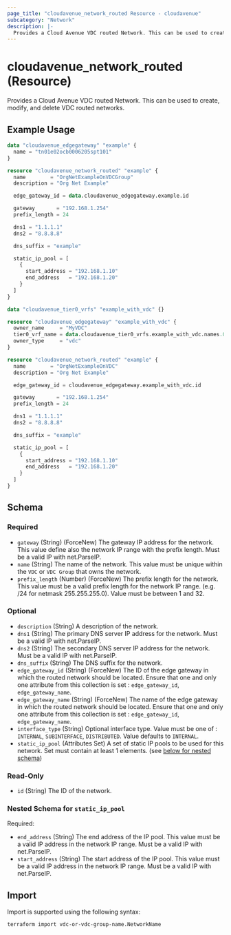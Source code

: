 ```yaml
---
page_title: "cloudavenue_network_routed Resource - cloudavenue"
subcategory: "Network"
description: |-
  Provides a Cloud Avenue VDC routed Network. This can be used to create, modify, and delete VDC routed networks.
---
```


# cloudavenue_network_routed (Resource)

Provides a Cloud Avenue VDC routed Network. This can be used to create, modify, and delete VDC routed networks.

## Example Usage

```terraform
data "cloudavenue_edgegateway" "example" {
  name = "tn01e02ocb0006205spt101"
}

resource "cloudavenue_network_routed" "example" {
  name        = "OrgNetExampleOnVDCGroup"
  description = "Org Net Example"

  edge_gateway_id = data.cloudavenue_edgegateway.example.id

  gateway       = "192.168.1.254"
  prefix_length = 24

  dns1 = "1.1.1.1"
  dns2 = "8.8.8.8"

  dns_suffix = "example"

  static_ip_pool = [
    {
      start_address = "192.168.1.10"
      end_address   = "192.168.1.20"
    }
  ]
}

data "cloudavenue_tier0_vrfs" "example_with_vdc" {}

resource "cloudavenue_edgegateway" "example_with_vdc" {
  owner_name     = "MyVDC"
  tier0_vrf_name = data.cloudavenue_tier0_vrfs.example_with_vdc.names.0
  owner_type     = "vdc"
}

resource "cloudavenue_network_routed" "example" {
  name        = "OrgNetExampleOnVDC"
  description = "Org Net Example"

  edge_gateway_id = cloudavenue_edgegateway.example_with_vdc.id

  gateway       = "192.168.1.254"
  prefix_length = 24

  dns1 = "1.1.1.1"
  dns2 = "8.8.8.8"

  dns_suffix = "example"

  static_ip_pool = [
    {
      start_address = "192.168.1.10"
      end_address   = "192.168.1.20"
    }
  ]
}
```

<!-- schema generated by tfplugindocs -->
## Schema

### Required

- `gateway` (String) (ForceNew) The gateway IP address for the network. This value define also the network IP range with the prefix length. Must be a valid IP with net.ParseIP.
- `name` (String) The name of the network. This value must be unique within the `VDC` or `VDC Group` that owns the network.
- `prefix_length` (Number) (ForceNew) The prefix length for the network. This value must be a valid prefix length for the network IP range. (e.g. /24 for netmask 255.255.255.0). Value must be between 1 and 32.

### Optional

- `description` (String) A description of the network.
- `dns1` (String) The primary DNS server IP address for the network. Must be a valid IP with net.ParseIP.
- `dns2` (String) The secondary DNS server IP address for the network. Must be a valid IP with net.ParseIP.
- `dns_suffix` (String) The DNS suffix for the network.
- `edge_gateway_id` (String) (ForceNew) The ID of the edge gateway in which the routed network should be located. Ensure that one and only one attribute from this collection is set : `edge_gateway_id`, `edge_gateway_name`.
- `edge_gateway_name` (String) (ForceNew) The name of the edge gateway in which the routed network should be located. Ensure that one and only one attribute from this collection is set : `edge_gateway_id`, `edge_gateway_name`.
- `interface_type` (String) Optional interface type. Value must be one of : `INTERNAL`, `SUBINTERFACE`, `DISTRIBUTED`. Value defaults to `INTERNAL`.
- `static_ip_pool` (Attributes Set) A set of static IP pools to be used for this network. Set must contain at least 1 elements. (see [below for nested schema](#nestedatt--static_ip_pool))

### Read-Only

- `id` (String) The ID of the network.

<a id="nestedatt--static_ip_pool"></a>
### Nested Schema for `static_ip_pool`

Required:

- `end_address` (String) The end address of the IP pool. This value must be a valid IP address in the network IP range. Must be a valid IP with net.ParseIP.
- `start_address` (String) The start address of the IP pool. This value must be a valid IP address in the network IP range. Must be a valid IP with net.ParseIP.

## Import

Import is supported using the following syntax:
```shell
terraform import vdc-or-vdc-group-name.NetworkName
```
